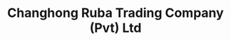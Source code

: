 ---
title: "Changhong Ruba Trading Company (Pvt) Ltd"
url: /lahore/changhong-ruba-trading-company-pvt-ltd/
shop: Allgemein
---